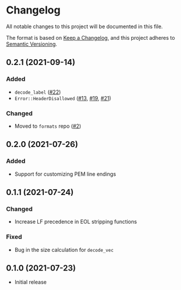 # Changelog
All notable changes to this project will be documented in this file.

The format is based on [Keep a Changelog](https://keepachangelog.com/en/1.0.0/),
and this project adheres to [Semantic Versioning](https://semver.org/spec/v2.0.0.html).

## 0.2.1 (2021-09-14)
### Added
- `decode_label` ([#22])
- `Error::HeaderDisallowed` ([#13], [#19], [#21])

### Changed
- Moved to `formats` repo ([#2])

[#2]: https://github.com/RustCrypto/formats/pull/2
[#13]: https://github.com/RustCrypto/formats/pull/13
[#19]: https://github.com/RustCrypto/formats/pull/19
[#21]: https://github.com/RustCrypto/formats/pull/21
[#22]: https://github.com/RustCrypto/formats/pull/22

## 0.2.0 (2021-07-26)
### Added
- Support for customizing PEM line endings

## 0.1.1 (2021-07-24)
### Changed
- Increase LF precedence in EOL stripping functions

### Fixed
- Bug in the size calculation for `decode_vec`

## 0.1.0 (2021-07-23)
- Initial release
